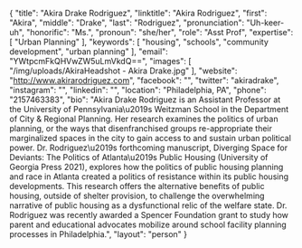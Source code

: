 {
  "title": "Akira Drake Rodriguez",
  "linktitle": "Akira Rodriguez",
  "first": "Akira",
  "middle": "Drake",
  "last": "Rodriguez",
  "pronunciation": "Uh-keer-uh",
  "honorific": "Ms.",
  "pronoun": "she/her",
  "role": "Asst Prof",
  "expertise": [
    "Urban Planning"
  ],
  "keywords": [
    "housing",
    "schools",
    "community development",
    "urban planning"
  ],
  "email": "YWtpcmFkQHVwZW5uLmVkdQ==",
  "images": [
    "/img/uploads/AkiraHeadshot - Akira Drake.jpg"
  ],
  "website": "http://www.akirarodriguez.com",
  "facebook": "",
  "twitter": "akiradrake",
  "instagram": "",
  "linkedin": "",
  "location": "Philadelphia, PA",
  "phone": "2157463383",
  "bio": "Akira Drake Rodriguez is an Assistant Professor at the University of Pennsylvania\u2019s Weitzman School in the Department of City & Regional Planning.  Her research examines the politics of urban planning, or the ways that disenfranchised groups re-appropriate their marginalized spaces in the city to gain access to and sustain urban political power. Dr. Rodriguez\u2019s forthcoming manuscript, Diverging Space for Deviants: The Politics of Atlanta\u2019s Public Housing (University of Georgia Press 2021), explores how the politics of public housing planning and race in Atlanta created a politics of resistance within its public housing developments.  This research offers the alternative benefits of public housing, outside of shelter provision, to challenge the overwhelming narrative of public housing as a dysfunctional relic of the welfare state. Dr. Rodriguez was recently awarded a Spencer Foundation grant to study how parent and educational advocates mobilize around school facility planning processes in Philadelphia.",
  "layout": "person"
}
